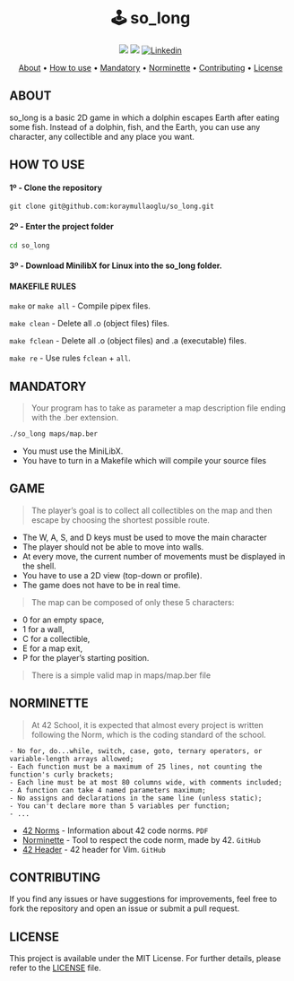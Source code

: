 <h1 align="center">
	🕹️ so_long
</h1>

<p align="center">
	<img src="https://img.shields.io/badge/status-finished-success?color=%2312bab9&style=flat-square"/>
	<img src="https://img.shields.io/github/languages/top/koraymullaoglu/so_long?color=%2312bab9&style=flat-square"/>
	<a href='https://www.linkedin.com/in/mullaoglukoray' target="_blank"><img alt='Linkedin' src='https://img.shields.io/badge/LinkedIn-100000?style=flat-square&logo=Linkedin&logoColor=white&labelColor=0A66C2&color=0A66C2'/></a>
</p>

<p align="center">
	<a href="#about">About</a> •
	<a href="#how-to-use">How to use</a> •
	<a href="#mandatory">Mandatory</a> •
	<a href="#norminette">Norminette</a> •
	<a href="#contributing">Contributing</a> •
	<a href="#license">License</a>
</p>

## ABOUT

so_long is a basic 2D game in which a dolphin
escapes Earth after eating some fish. Instead of
a dolphin, fish, and the Earth, you can use any
character, any collectible and any place you want.



## HOW TO USE
#### 1º - Clone the repository
```git
git clone git@github.com:koraymullaoglu/so_long.git
```

#### 2º - Enter the project folder
```bash
cd so_long
```
#### 3º - Download MinilibX for Linux into the so_long folder.

#### MAKEFILE RULES

`make` or `make all` - Compile pipex files.

`make clean` - Delete all .o (object files) files.

`make fclean` - Delete all .o (object files) and .a (executable) files.

`make re` - Use rules `fclean` + `all`.

## MANDATORY
> Your program has to take as parameter a map description file ending with the .ber
extension.
```bash
./so_long maps/map.ber
```

- You must use the MiniLibX.
- You have to turn in a Makefile which will compile your source files

## GAME
> The player’s goal is to collect all collectibles on the map and then escape by choosing the shortest possible route.

- The W, A, S, and D keys must be used to move the main character
- The player should not be able to move into walls.
- At every move, the current number of movements must be displayed in the shell.
- You have to use a 2D view (top-down or profile).
- The game does not have to be in real time.

> The map can be composed of only these 5 characters: 
- 0 for an empty space,
- 1 for a wall,
- C for a collectible,
- E for a map exit,
- P for the player’s starting position.

>There is a simple valid map in maps/map.ber file

## NORMINETTE
> At 42 School, it is expected that almost every project is written following the Norm, which is the coding standard of the school.

```
- No for, do...while, switch, case, goto, ternary operators, or variable-length arrays allowed;
- Each function must be a maximum of 25 lines, not counting the function's curly brackets;
- Each line must be at most 80 columns wide, with comments included;
- A function can take 4 named parameters maximum;
- No assigns and declarations in the same line (unless static);
- You can't declare more than 5 variables per function;
- ...
```

* [42 Norms](https://github.com/42School/norminette/blob/master/pdf/en.norm.pdf) - Information about 42 code norms. `PDF`
* [Norminette](https://github.com/42School/norminette) - Tool to respect the code norm, made by 42. `GitHub`
* [42 Header](https://github.com/42Paris/42header) - 42 header for Vim. `GitHub`

## CONTRIBUTING

If you find any issues or have suggestions for improvements, feel free to fork the repository and open an issue or submit a pull request.

## LICENSE

This project is available under the MIT License. For further details, please refer to the [LICENSE](https://github.com/koraymullaoglu/pipex/blob/main/LICENSE) file.